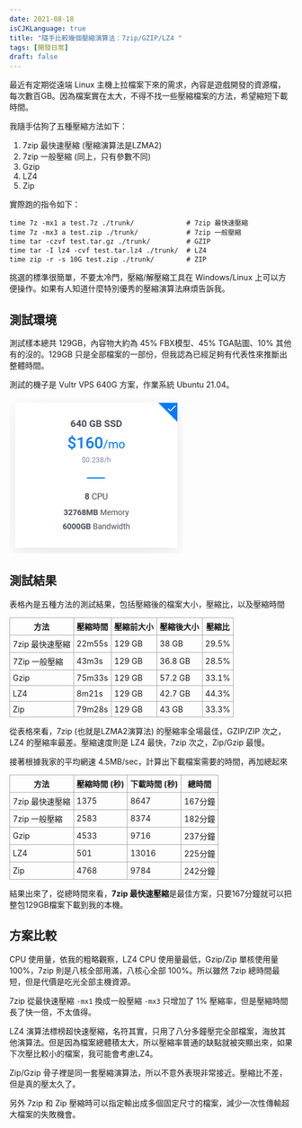 ```yaml
---
date: 2021-08-18
isCJKLanguage: true
title: "隨手比較幾個壓縮演算法：7zip/GZIP/LZ4 "
tags: [開發日常]
draft: false
---
```


最近有定期從遠端 Linux 主機上拉檔案下來的需求，內容是遊戲開發的資源檔，每次數百GB。因為檔案實在太大，不得不找一些壓縮檔案的方法，希望縮短下載時間。

我隨手估狗了五種壓縮方法如下：

1. 7zip 最快速壓縮 (壓縮演算法是LZMA2)
2. 7zip 一般壓縮 (同上，只有參數不同)
3. Gzip
4. LZ4
5. Zip

實際跑的指令如下：
```shell
time 7z -mx1 a test.7z ./trunk/             # 7zip 最快速壓縮
time 7z -mx3 a test.zip ./trunk/            # 7zip 一般壓縮      
time tar -czvf test.tar.gz ./trunk/         # GZIP
time tar -I lz4 -cvf test.tar.lz4 ./trunk/  # LZ4
time zip -r -s 10G test.zip ./trunk/        # ZIP
```

挑選的標準很簡單，不要太冷門，壓縮/解壓縮工具在 Windows/Linux 上可以方便操作。如果有人知道什麼特別優秀的壓縮演算法麻煩告訴我。

## 測試環境

測試樣本總共 129GB，內容物大約為 45% FBX模型、45% TGA貼圖、10% 其他有的沒的。129GB 只是全部檔案的一部份，但我認為已經足夠有代表性來推斷出整體時間。

測試的機子是 Vultr VPS 640G 方案，作業系統 Ubuntu 21.04。

![Vultr](/img/vultr-640.png)

## 測試結果

表格內是五種方法的測試結果，包括壓縮後的檔案大小，壓縮比，以及壓縮時間

<style>
table { border:solid 0px #cccccc; }
th, td {border:1px solid #aaa; padding: 5px;}
</style>

方法           | 壓縮時間 | 壓縮前大小 | 壓縮後大小 | 壓縮比
---------------|---------|-----------|-----------|------
7zip 最快速壓縮 |  22m55s | 129 GB    | 38 GB     |  29.5%
7Zip 一般壓縮   |   43m3s | 129 GB    | 36.8 GB   |  28.5%
Gzip           |  75m33s | 129 GB    | 57.2 GB   |  33.1%
LZ4            |   8m21s | 129 GB    | 42.7 GB   |  44.3%
Zip            |  79m28s | 129 GB    | 43 GB     |  33.3% 

從表格來看，7zip (也就是LZMA2演算法) 的壓縮率全場最佳，GZIP/ZIP 次之，LZ4 的壓縮率最差。壓縮速度則是 LZ4 最快，7zip 次之，Zip/Gzip 最慢。

接著根據我家的平均網速 4.5MB/sec，計算出下載檔案需要的時間，再加總起來

方法           | 壓縮時間 (秒) | 下載時間 (秒) | 總時間 
---------------|--------------|--------------|-----
7zip 最快速壓縮 |  1375        |  8647        |  167分鐘
7zip 一般壓縮   |  2583        |  8374        |  182分鐘
Gzip           |  4533        |  9716        |  237分鐘
LZ4            |   501        | 13016        |  225分鐘
Zip            |  4768        |  9784        |  242分鐘

結果出來了，從總時間來看，**7zip 最快速壓縮**是最佳方案，只要167分鐘就可以把整包129GB檔案下載到我的本機。

## 方案比較

CPU 使用量，依我的粗略觀察，LZ4 CPU 使用量最低，Gzip/Zip 單核使用量 100%，7zip 則是八核全部用滿，八核心全部 100%。所以雖然 7zip 總時間最短，但是代價是吃光全部主機資源。

7zip 從最快速壓縮 `-mx1` 換成一般壓縮 `-mx3` 只增加了 1% 壓縮率，但是壓縮時間長了快一倍，不太值得。

LZ4 演算法標榜超快速壓縮，名符其實，只用了八分多鐘壓完全部檔案，海放其他演算法。但是因為檔案總體積太大，所以壓縮率普通的缺點就被突顯出來，如果下次壓比較小的檔案，我可能會考慮LZ4。

Zip/Gzip 骨子裡是同一套壓縮演算法，所以不意外表現非常接近。壓縮比不差，但是真的壓太久了。

另外 7zip 和 Zip 壓縮時可以指定輸出成多個固定尺寸的檔案，減少一次性傳輸超大檔案的失敗機會。
